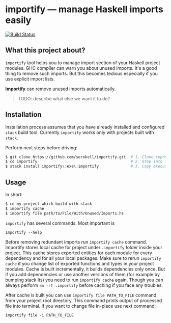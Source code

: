 # importify — manage Haskell imports easily

[![Build Status](https://travis-ci.org/serokell/importify.svg)](https://travis-ci.org/serokell/importify)

## What this project about?

`importify` tool helps you to manage import section of your Haskell project modules.
GHC compiler can warn you about unused imports. It's a good thing to remove such
imports. But this becomes tedious especially if you use explicit import lists.

**Importify** can remove unused imports automatically.

> TODO: describe what else we want it to do?

## Installation

Installation process assumes that you have already installed and configured `stack`
build tool. Currently `importify` works only with projects built with `stack`.

Perform next steps before driving:

```bash
$ git clone https://github.com/serokell/importify.git  # 1. Clone repository locally
$ cd importify                                         # 2. Step into folder
$ stack install importify\:exe\:importify              # 3. Copy executable under ~/.local/bin
```

## Usage

In short:

```bash
$ cd my-project-which-build-with-stack
$ importify cache
$ importify file path/to/File/With/Unused/Imports.hs
```

`importify` has several commands. Most important is

```
importify --help
```

Before removing redundant imports run `importify cache` command. Importify stores
local cache for project under `.importify` folder inside your project. This cache
stores exported entities for each module for every dependency and for all your
local packages. Make sure to rerun `importify cache` if you change list of
exported functions and types in your project modules. Cache is built incrementally,
it builds dependencies only once. But if you add dependencies or use another versions
of them (for example by bumping stack lts) you need to run `importify cache` again.
Though you can always perform `rm -rf .importify` before caching if you face any
troubles.

After cache is built you can use `importify file PATH_TO_FILE` command from your
project root directory. This command prints output of processed file into
terminal. If you want to change file in-place use next command:

```
importify file -i PATH_TO_FILE
```